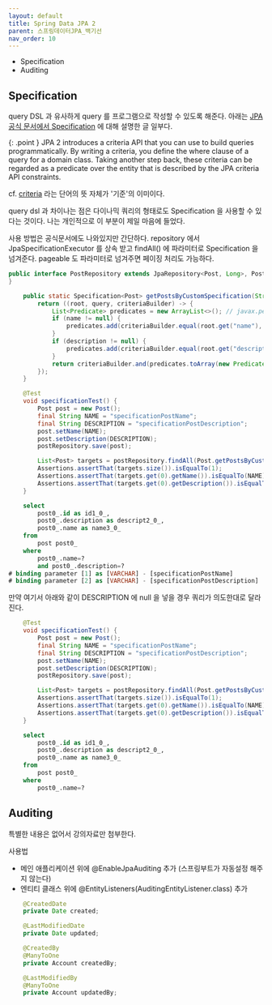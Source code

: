 ```yaml
---
layout: default
title: Spring Data JPA 2
parent: 스프링데이터JPA_백기선
nav_order: 10
---
```


- Specification
- Auditing

## Specification
query DSL 과 유사하게 query 를 프로그램으로 작성할 수 있도록 해준다. 아래는 [JPA 공식 문서에서 Specification] 에 대해 설명한 글 일부다.

{: .point }
JPA 2 introduces a criteria API that you can use to build queries programmatically.
By writing a criteria, you define the where clause of a query for a domain class.
Taking another step back, these criteria can be regarded as a predicate over the entity that is described by the JPA criteria API constraints.

cf. [criteria] 라는 단어의 뜻 자체가 '기준'의 이미이다.

query dsl 과 차이나는 점은 다이나믹 쿼리의 형태로도 Specification 을 사용할 수 있다는 것이다.
나는 개인적으로 이 부분이 제일 마음에 들었다.

사용 방법은 공식문서에도 나와있지만 간단하다. repository 에서 JpaSpecificationExecutor<T> 를 상속 받고
findAll() 에 파라미터로 Specification 을 넘겨준다. pageable 도 파라미터로 넘겨주면 페이징 처리도 가능하다.

```java
public interface PostRepository extends JpaRepository<Post, Long>, PostCustomRepository, QuerydslPredicateExecutor<Post>, JpaSpecificationExecutor<Post> {
}
```
```java
    public static Specification<Post> getPostsByCustomSpecification(String name, String description) {
        return ((root, query, criteriaBuilder) -> {
            List<Predicate> predicates = new ArrayList<>(); // javax.persistence.criteria.Predicate;
            if (name != null) {
                predicates.add(criteriaBuilder.equal(root.get("name"), name));
            }
            if (description != null) {
                predicates.add(criteriaBuilder.equal(root.get("description"), description));
            }
            return criteriaBuilder.and(predicates.toArray(new Predicate[0]));
        });
    }
```
```java
    @Test
    void specificationTest() {
        Post post = new Post();
        final String NAME = "specificationPostName";
        final String DESCRIPTION = "specificationPostDescription";
        post.setName(NAME);
        post.setDescription(DESCRIPTION);
        postRepository.save(post);

        List<Post> targets = postRepository.findAll(Post.getPostsByCustomSpecification(NAME, DESCRIPTION));
        Assertions.assertThat(targets.size()).isEqualTo(1);
        Assertions.assertThat(targets.get(0).getName()).isEqualTo(NAME);
        Assertions.assertThat(targets.get(0).getDescription()).isEqualTo(DESCRIPTION);
    }
```
```sql
    select
        post0_.id as id1_0_,
        post0_.description as descript2_0_,
        post0_.name as name3_0_ 
    from
        post post0_ 
    where
        post0_.name=? 
        and post0_.description=?
# binding parameter [1] as [VARCHAR] - [specificationPostName]
# binding parameter [2] as [VARCHAR] - [specificationPostDescription]
```

만약 여기서 아래와 같이 DESCRIPTION 에 null 을 넣을 경우 쿼리가 의도한대로 달라진다.
```java
    @Test
    void specificationTest() {
        Post post = new Post();
        final String NAME = "specificationPostName";
        final String DESCRIPTION = "specificationPostDescription";
        post.setName(NAME);
        post.setDescription(DESCRIPTION);
        postRepository.save(post);

        List<Post> targets = postRepository.findAll(Post.getPostsByCustomSpecification(NAME, null));
        Assertions.assertThat(targets.size()).isEqualTo(1);
        Assertions.assertThat(targets.get(0).getName()).isEqualTo(NAME);
        Assertions.assertThat(targets.get(0).getDescription()).isEqualTo(DESCRIPTION);
    }
```
```sql
    select
        post0_.id as id1_0_,
        post0_.description as descript2_0_,
        post0_.name as name3_0_ 
    from
        post post0_ 
    where
        post0_.name=?
```

## Auditing
특별한 내용은 없어서 강의자료만 첨부한다.

사용법
- 메인 애플리케이션 위에 @EnableJpaAuditing 추가 (스프링부트가 자동설정 해주지 않는다)
- 엔티티 클래스 위에 @EntityListeners(AuditingEntityListener.class) 추가

```java
    @CreatedDate
    private Date created;

    @LastModifiedDate
    private Date updated;

    @CreatedBy
    @ManyToOne
    private Account createdBy;

    @LastModifiedBy
    @ManyToOne
    private Account updatedBy;
```

[JPA 공식 문서에서 Specification]: https://docs.spring.io/spring-data/jpa/docs/current/reference/html/#specifications
[criteria]: https://en.dict.naver.com/#/entry/enko/950022ddab1a4485941a8cb66ec2a958
[Auditing]: https://docs.spring.io/spring-data/jpa/docs/current/reference/html/#auditing